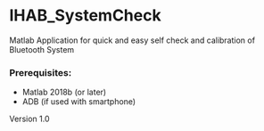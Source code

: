 # IHAB_SystemCheck #

Matlab Application for quick and easy self check and calibration of Bluetooth System 



### Prerequisites: ###
* Matlab 2018b (or later)
* ADB (if used with smartphone)

Version 1.0
